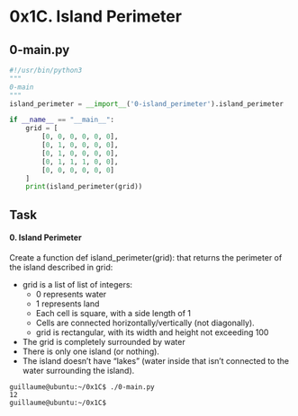 # 0x1C. Island Perimeter

## 0-main.py
```python
#!/usr/bin/python3
"""
0-main
"""
island_perimeter = __import__('0-island_perimeter').island_perimeter

if __name__ == "__main__":
    grid = [
        [0, 0, 0, 0, 0, 0],
        [0, 1, 0, 0, 0, 0],
        [0, 1, 0, 0, 0, 0],
        [0, 1, 1, 1, 0, 0],
        [0, 0, 0, 0, 0, 0]
    ]
    print(island_perimeter(grid))
```

## Task

#### 0. Island Perimeter

Create a function def island_perimeter(grid): that returns the perimeter of the island described in grid:

- grid is a list of list of integers:
  - 0 represents water
  - 1 represents land
  - Each cell is square, with a side length of 1
  - Cells are connected horizontally/vertically (not diagonally).
  - grid is rectangular, with its width and height not exceeding 100
- The grid is completely surrounded by water
- There is only one island (or nothing).
- The island doesn’t have “lakes” (water inside that isn’t connected to the water surrounding the island).

```text
guillaume@ubuntu:~/0x1C$ ./0-main.py
12
guillaume@ubuntu:~/0x1C$ 
```
